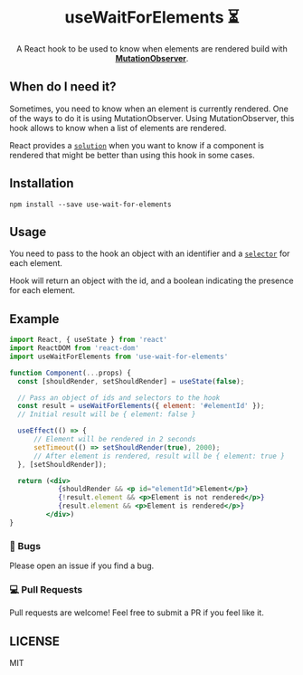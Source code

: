 <div align="center">
<h1>useWaitForElements ⏳</h1>

<p>
A React hook to be used to know when elements are rendered build with 
<a href="https://developer.mozilla.org/en-US/docs/Web/API/MutationObserver">
<strong>MutationObserver</a></strong>.
</p>

</div>

## When do I need it?

Sometimes, you need to know when an element is currently rendered. One of the ways to do it is using MutationObserver. Using MutationObserver, this hook allows to know when a list of elements are rendered. 

React provides a [`solution`](https://reactjs.org/docs/hooks-faq.html#how-can-i-measure-a-dom-node) when you want to know if a component is rendered that might be better than using this hook in some cases.

## Installation

```shell
npm install --save use-wait-for-elements
```

## Usage

You need to pass to the hook an object with an identifier and a [`selector`](https://developer.mozilla.org/en-US/docs/Web/API/DOMString) for each element.

Hook will return an object with the id, and a boolean indicating the presence for each element.

## Example

```jsx
import React, { useState } from 'react'
import ReactDOM from 'react-dom'
import useWaitForElements from 'use-wait-for-elements'

function Component(...props) {
  const [shouldRender, setShouldRender] = useState(false);

  // Pass an object of ids and selectors to the hook
  const result = useWaitForElements({ element: '#elementId' });
  // Initial result will be { element: false }

  useEffect(() => {
      // Element will be rendered in 2 seconds
      setTimeout(() => setShouldRender(true), 2000);
      // After element is rendered, result will be { element: true }
  }, [setShouldRender]);

  return (<div>
            {shouldRender && <p id="elementId">Element</p>}
            {!result.element && <p>Element is not rendered</p>}
            {result.element && <p>Element is rendered</p>}
         </div>)
}
```

### 🐛 Bugs

Please open an issue if you find a bug.

### 💻 Pull Requests

Pull requests are welcome! Feel free to submit a PR if you feel like it.

## LICENSE
MIT